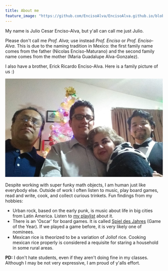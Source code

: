 ```yaml
---
title: About me
feature_image: "https://github.com/EncisoAlva/EncisoAlva.github.io/blob/main/img/banner_tulip.jpg?raw=true"
---
```


My name is Julio Cesar Enciso-Alva, but y'all can call me just Julio. 

Please don't call me _Prof. Alva_; use instead _Prof. Enciso_ or _Prof. Enciso-Alva_. 
This is due to the naming tradition in Mexico: the first family name comes from the father (Nicolas Enciso-Maturano) and the 
second family name comes from the mother (Maria Guadalupe Alva-Gonzalez).

I also have a brother, Erick Ricardo Enciso-Alva. Here is a family picture of us :)

![Family of Prof Enciso-Alva during a holiday.](https://github.com/EncisoAlva/EncisoAlva.github.io/blob/main/img/family.jpg?raw=true)

Despite working with super funky math objects, I am human just like everybody else. Outside of work I often listen to music, play board games, read and write, cook, and collect curious trinkets.
Fun findings from my hobbies:

* Urban rock, based on the early punk, is music about life in big cities from Latin America. Listen to [my playlist](https://open.spotify.com/playlist/6n2246dw0TA2m6GvpSwbXc?si=2a58573913bb4266) about it.
* There is an 'Oscar' for board games. It is called [Spiel des Jahres](https://www.spiel-des-jahres.de/en/games/) (Game of the Year). If we played a game before, it is very likely one of nominees.
* Mexican rice is theorized to be a variation of Jollof rice. Cooking  mexican rice properly is considered a requisite for staring a household in some rural areas.

**PD:** I don't hate students, even if they aren't doing fine in my classes. Although I may be not very expressive, I am proud of y'alls effort.